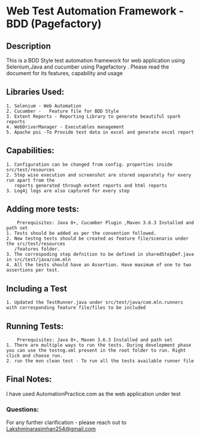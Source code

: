 
# Web Test Automation Framework -BDD (Pagefactory)

## Description
This is a BDD Style test automation framework for web application using Selenium,Java and cucumber using Pagefactory .
Please read the document for its features, capability and usage 


## Libraries Used:
    1. Selenium - Web Automation
    2. Cucumber -   Feature file for BDD Style
    3. Extent Reports - Reporting Library to generate beautiful spark reports
    4. WebDriverManager - Executables management
    5. Apache poi -To Provide test data in excel and generate excel report
    

## Capabilities:
    1. Configuration can be changed from config. properties inside src/test/resources
    2. Step wise execution and screenshot are stored separately for every run apart from the 
       reports generated through extent reports and html reports 
    3. Log4j logs are also captured for every step
          
   
## Adding more tests:
        Prerequisites: Java 8+, Cucumber Plugin ,Maven 3.6.3 Installed and path set
    1. Tests should be added as per the convention followed. 
    2. New testng tests should be created as feature file/scenario under the src/test/resources
       /features folder.
    3. The correspoding step defnition to be defined in sharedStepDef.java in src/test/java/com.mln
    4. All the tests should have an Assertion. Have maximum of one to two assertions per test.
    

## Including a Test 
    1. Updated the TestRunner.java under src/test/java/com.mln.runners with corresponding feature file/files to be included 

## Running Tests:
        Prerequisites: Java 8+, Maven 3.6.3 Installed and path set
    1. There are multiple ways to run the tests. During development phase you can use the testng.xml present in the root folder to run. Right click and choose run.
    2. run the mvn clean test - To run all the tests available runner file

## Final Notes:
I have used AutomationPractice.com as the web application under test 

### Questions:
For any further clarification - please reach out to Lakshminarasimhan254@gmail.com

    
